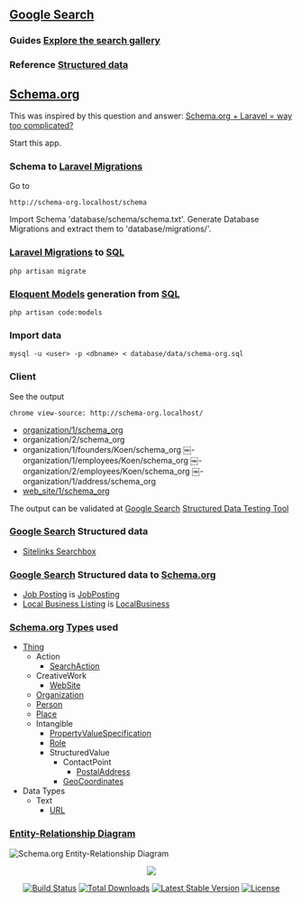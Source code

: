 ## [Google Search](https://developers.google.com/search)

### Guides [Explore the search gallery](https://developers.google.com/search/docs/guides/search-gallery)
### Reference [Structured data](https://developers.google.com/search/docs/data-types/article)

## [Schema.org](https://schema.org)

This was inspired by this question and answer: [Schema.org + Laravel = way too complicated?
](https://stackoverflow.com/questions/33193525/schema-org-laravel-way-too-complicated)

Start this app.

### Schema to [Laravel Migrations](https://laravel.com/docs/master/migrations)

Go to

```
http://schema-org.localhost/schema
```

Import Schema 'database/schema/schema.txt'. Generate Database Migrations and extract them to 'database/migrations/'.

### [Laravel Migrations](https://laravel.com/docs/master/migrations) to [SQL](https://en.wikipedia.org/wiki/SQL)

```
php artisan migrate
```

### [Eloquent Models](https://laravel.com/docs/master/eloquent) generation from [SQL](https://en.wikipedia.org/wiki/SQL)

```
php artisan code:models
```

### Import data

```
mysql -u <user> -p <dbname> < database/data/schema-org.sql
```

### Client

See the output

```chrome view-source: http://schema-org.localhost/```
- [organization/1/schema_org](https://raw.githubusercontent.com/noud/schema-org/master/database/output/duodeka.organization.json)
- organization/2/schema_org
- organization/1/founders/Koen/schema_org
￼- organization/1/employees/Koen/schema_org
￼- organization/2/employees/Koen/schema_org
￼- organization/1/address/schema_org
- [web_site/1/schema_org](https://raw.githubusercontent.com/noud/schema-org/master/database/output/duodeka.website.json)

The output can be validated at [Google Search](https://developers.google.com/search) [Structured Data Testing Tool](https://search.google.com/structured-data/testing-tool)

### [Google Search](https://developers.google.com/search) Structured data

- [Sitelinks Searchbox](https://developers.google.com/search/docs/data-types/sitelinks-searchbox)

### [Google Search](https://developers.google.com/search) Structured data to [Schema.org](https://schema.org)

- [Job Posting](https://developers.google.com/search/docs/data-types/job-posting) is [JobPosting](https://schema.org/JobPosting)
- [Local Business Listing](https://developers.google.com/search/docs/data-types/local-business) is [LocalBusiness](https://schema.org/LocalBusiness)

### [Schema.org](https://schema.org) [Types](https://schema.org/docs/full.html) used

- [Thing](https://schema.org/Thing)
    - Action
        - [SearchAction](https://schema.org/SearchAction)
    - CreativeWork
        - [WebSite](https://schema.org/WebSite)
    - [Organization](https://schema.org/Organization)
    - [Person](https://schema.org/Person)
    - [Place](https://schema.org/Place)
    - Intangible
        - [PropertyValueSpecification](https://schema.org/PropertyValueSpecification)
        - [Role](https://schema.org/Role)
        - StructuredValue
            - ContactPoint
                - [PostalAddress](https://schema.org/PostalAddress)
            - [GeoCoordinates](https://schema.org/GeoCoordinates)
- Data Types
    - Text
        - [URL](https://schema.org/URL)

### [Entity-Relationship Diagram](https://en.wikipedia.org/wiki/Entity–relationship_model)

![Schema.org Entity-Relationship Diagram](./docs/erd.png?raw=true "Schema.org Entity-Relationship Diagram")

<p align="center"><img src="https://laravel.com/assets/img/components/logo-laravel.svg"></p>

<p align="center">
<a href="https://travis-ci.org/laravel/framework"><img src="https://travis-ci.org/laravel/framework.svg" alt="Build Status"></a>
<a href="https://packagist.org/packages/laravel/framework"><img src="https://poser.pugx.org/laravel/framework/d/total.svg" alt="Total Downloads"></a>
<a href="https://packagist.org/packages/laravel/framework"><img src="https://poser.pugx.org/laravel/framework/v/stable.svg" alt="Latest Stable Version"></a>
<a href="https://packagist.org/packages/laravel/framework"><img src="https://poser.pugx.org/laravel/framework/license.svg" alt="License"></a>
</p>